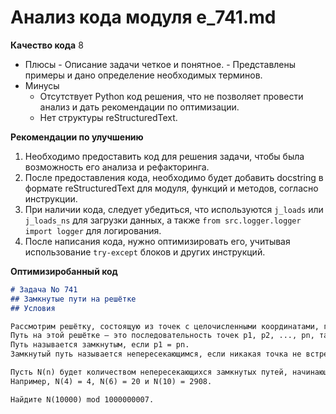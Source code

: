 # Анализ кода модуля e_741.md

**Качество кода**
8
 -  Плюсы
        -  Описание задачи четкое и понятное.
        -  Представлены примеры и дано определение необходимых терминов.
 -  Минусы
    -  Отсутствует Python код решения, что не позволяет провести анализ и дать рекомендации по оптимизации.
    -  Нет структуры reStructuredText.

**Рекомендации по улучшению**
1. Необходимо предоставить код для решения задачи, чтобы была возможность его анализа и рефакторинга.
2. После предоставления кода, необходимо будет добавить docstring в формате reStructuredText для модуля, функций и методов, согласно инструкции.
3. При наличии кода, следует убедиться, что используются `j_loads` или `j_loads_ns` для загрузки данных, а также `from src.logger.logger import logger` для логирования.
4. После написания кода, нужно оптимизировать его, учитывая использование `try-except` блоков и других инструкций.

**Оптимизиробанный код**
```markdown
# Задача No 741
## Замкнутые пути на решётке
## Условия

Рассмотрим решётку, состоящую из точек с целочисленными координатами, где каждая точка (x, y) соединена с четырьмя соседними точками (x+1, y), (x-1, y), (x, y+1) и (x, y-1).
Путь на этой решётке — это последовательность точек p1, p2, ..., pn, такая что для всех 1 ≤ i < n точка pi+1 является соседней к pi.
Путь называется замкнутым, если p1 = pn.
Замкнутый путь называется непересекающимся, если никакая точка не встречается в пути более одного раза, кроме первой и последней, которые совпадают.

Пусть N(n) будет количеством непересекающихся замкнутых путей, начинающихся в точке (0, 0), которые имеют длину n.
Например, N(4) = 4, N(6) = 20 и N(10) = 2908.

Найдите N(10000) mod 1000000007.
```